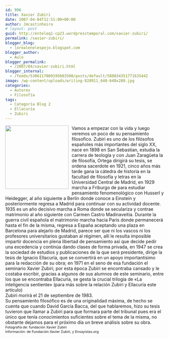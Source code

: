 ```yaml
---
id: 996
title: Xavier Zubiri
date: 2007-04-04T12:51:00+00:00
author: Jmcastinheira
# layout: post
guid: http://enteleq1-cp23.wordpresstemporal.com/xavier-zubiri/
permalink: /xavier-zubiri/
blogger_blog:
  - lorealenelespejo.blogspot.com
blogger_author:
  - Aulo
blogger_permalink:
  - /2007/04/xavier-zubiri.html
blogger_internal:
  - /feeds/5306117009195603500/posts/default/580834351771635442
image: /wp-content/uploads/writing-828911_640-640x288.jpg
categories:
  - Autores
  - Filosofía
tags:
  - Categoría Blog 2
  - Ellacuría
  - Zubiri
---
```

[<img class="alignleft" style="margin: 0pt 10px 10px 0pt; float: left; cursor: pointer; width: 200px;" src="http://www.epdlp.com/fotos/zubiri.jpg" alt="" border="0" />](http://www.epdlp.com/fotos/zubiri.jpg)Vamos a empezar con la vida y luego veremos un poco de su pensamiento filosofico. Zubiri es uno de los filósofos españoles más importantes del siglo XX, nace en 1898 en San Sebastian, estudia la carrera de teología y con Juan Zaragüeta la de filosofía, Ortega dirigirá su tesis, se ordena sacerdote en 1921, cinco años más tarde gana la cátedra de historia en la facultad de filosofía y letras en la Universidad Central de Madrid, en 1929 marcha a Friburgo de para estudiar pensamiento fenomenológico con Husserl y Heidegger, al año siguiente a Berlin donde conoce a Einstein y posteriormente regresa a Madrid para continuar con su actividad docente. 1935 es un año decisivo marcha a Roma donde se seculariza y contrae matrimonio al año siguiente con Carmen Castro Madinaveitia. Durante la guerra civil española el matrimonio marcha hacia Paris donde permanecerá hasta el fin de la misma, regresa a España aceptando una plaza en Barcelona para alejarlo de Madrid, parece ser que ni los vascos ni los profesores universitarios gustaban al régimen, allí le resulta imposible impartir docencia en plena libertad de pensamiento así que decide pedir una excedencia y continúa dando clases de forma privada, en 1947 se crea la sociedad de estudios y publicaciones de la que será presidente, dirige la tesis de Ignacio Ellacuría, que se convertirá en un apoyo importantísimo para la redacción de su obra; en 1971 en el seno de esa fundación el seminario Xavier Zubiri, por esta época Zubiri se encontraba cansado y le costaba escribir, gracias a algunos de sus alumnos de este seminario, entre los que se encontraba Ellacuría, se gesta la crucial trilogía de «La inteligencia sentiente» (para más sobre la relación Zubiri y Ellacuría este artículo)  
Zubiri morirá el 21 de septiembre de 1983.  
Su pensamiento filosófico es de una originalidad máxima, de hecho se cuenta que cuando David García Bacca, del que hablaremos, hizo su tesis tuvieron que llamar a Zubiri para que formara parte del tribunal pues era el único que tenía conocimientos suficientes sobre el tema de la misma, no obstante dejamos para el próximo día un breve análisis sobre su obra.  
<span style="font-size: 78%;">Fotografía de: fundación Xavier Zubiri<br /> Información: de Fundación Xavier Zubiri, y Ensayistas.org<br /> </span>